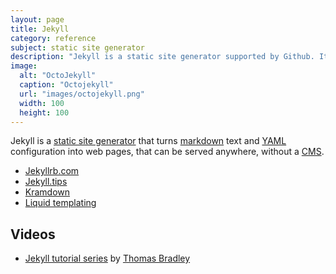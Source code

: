 ```yaml
---
layout: page
title: Jekyll
category: reference
subject: static site generator
description: "Jekyll is a static site generator supported by Github. It can turn simple markdown text files into HTML web pages that can be served up anywhere, without a CMS."
image:
  alt: "OctoJekyll"
  caption: "Octojekyll"
  url: "images/octojekyll.png"
  width: 100
  height: 100
---
```


Jekyll is a [static site generator](https://www.staticgen.com/) that
turns [markdown](https://daringfireball.net/projects/markdown/syntax#html)
text and [YAML]({{site.baseurl}}tech/yaml.html) configuration
into web pages, that can be served anywhere, without a
[CMS](https://en.wikipedia.org/wiki/Web_content_management_system).

* [Jekyllrb.com](https://jekyllrb.com/)
* [Jekyll.tips](http://jekyll.tips/)
* [Kramdown](http://kramdown.gettalong.org/syntax.html)
* [Liquid templating](http://liquidmarkup.org/)

Videos
------
* [Jekyll tutorial series](https://www.youtube.com/watch?v=oiNVQ9Zjy4o&list=PLWjCJDeWfDdfVEcLGAfdJn_HXyM4Y7_k-&index=1) by [Thomas Bradley](https://twitter.com/thomasjbradley)
